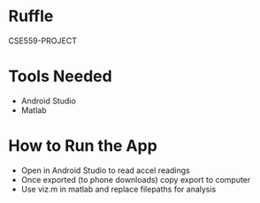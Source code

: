 # Ruffle
 CSE559-PROJECT

 # Tools Needed
 - Android Studio
 - Matlab
 
# How to Run the App
 - Open in Android Studio to read accel readings
 - Once exported (to phone downloads) copy export to computer
 - Use viz.m in matlab and replace filepaths for analysis
